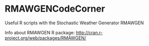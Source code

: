 RMAWGENCodeCorner
=================

Useful R scripts with the Stochastic Weather Generator RMAWGEN   

Info about RMAWGEN R package: http://cran.r-project.org/web/packages/RMAWGEN/
